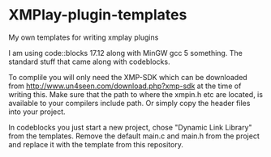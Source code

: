 # XMPlay-plugin-templates
My own templates for writing xmplay plugins


I am using code::blocks 17.12 along with MinGW gcc 5 something. The standard stuff that came along with codeblocks.

To complile you will only need the XMP-SDK which can be downloaded from http://www.un4seen.com/download.php?xmp-sdk at the time of writing this.
Make sure that the path to where the xmpin.h etc are located, is available to your compilers include path. Or simply copy the header files into your project.

In codeblocks you just start a new project, chose "Dynamic Link Library" from the templates. Remove the default main.c and main.h from the project and replace it with the template from this repository.

